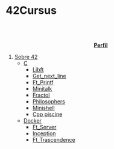# 42Cursus
<!-- PROJECT LOGO -->
<br />
<div align="center">
  <a href="https://github.com/alex414/">
<!--    <img src="logo.png" alt="Logo" width="250" height="250" alt="Avatar">
  </a>-->
  <p align="center">
    <br />
    <a href="https://github.com/alex414"><strong>Perfil</strong></a>
    <br />
</div>

<!-- TABLE OF CONTENTS -->
  <ol>
    <li>
      <a href="https://www.42madrid.com/">Sobre 42</a>
      <ul>
    <li>
      <a href="https://es.wikipedia.org/wiki/C_(lenguaje_de_programaci%C3%B3n)">C</a>
      <ul>
        <li><a href="https://github.com/alex414/42Cursus/tree/master/Libft">Libft</a></li>
        <li><a href="https://github.com/alex414/42Cursus/tree/master/Get_next_line">Get_next_line</a></li>
        <li><a href="https://github.com/alex414/42Cursus/tree/master/Ft_printf">Ft_Printf</a></li>
        <li><a href="https://github.com/alex414/42Cursus/tree/master/Minitalk">Minitalk</a></li>
        <li><a href="https://github.com/alex414/42Cursus/tree/master/Fract-ol">Fractol</a></li>
        <li><a href="https://github.com/alex414/42Cursus/tree/master/Philosophers">Philosophers</a></li>
        <li><a href="https://github.com/alex414/42Cursus/tree/master/XD">Minishell</a></li>
        <li><a href="https://github.com/alex414/42Cursus/tree/master/XD">Cpp piscine</a></li>
      </ul>
    </li>
    <li>
      <a href="https://www.docker.com/">Docker</a>
      <ul>
        <li><a href="https://github.com/alex414/42Cursus/tree/master/Ft_server">Ft_Server</a></li>
        <li><a href="https://github.com/alex414/42Cursus/tree/master/Inception">Inception</a></li>
        <li><a href="XD">Ft_Trascendence</a></li>
      </ul>
    </li>
  </ol>
